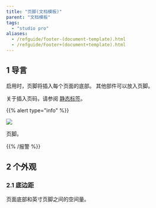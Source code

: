 ```yaml
---
title: "页脚(文档模板)"
parent: "文档模板"
tags:
  - "studio pro"
aliases:
  - /refguide/footer-(document-template).html
  - /refguide/Footer+(document+template).html
---
```


## 1 导言

启用时，页脚将插入每个页面的底部。 其他部件可以放入页脚。

关于插入页码，请参阅 [静态标签](static-label-document-template)。

{{% alert type="info" %}}

![](attachments/document-templates/918235.png)

页脚。

{{% /报警 %}}

## 2 个外观

### 2.1 底边距

页面底部和英寸页脚之间的空间量。
